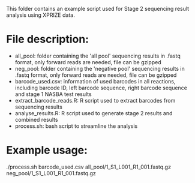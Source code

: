 This folder contains an example script used for Stage 2 sequencing result analysis using XPRIZE data.

# File description:
* all_pool: folder containing the 'all pool' sequencing results in .fastq format, only forward reads are needed, file can be gzipped
* neg_pool: folder containing the 'negative pool' sequencing results in .fastq format, only forward reads are needed, file can be gzipped
* barcode_used.csv: information of used barcodes in all reactions, including barcode ID, left barcode sequence, right barcode sequence and stage 1 NASBA test results
* extract_barcode_reads.R: R script used to extract barcodes from sequencing results
* analyse_results.R: R script used to generate stage 2 results and combined results
* process.sh: bash script to streamline the analysis

# Example usage:
./process.sh barcode_used.csv all_pool/1_S1_L001_R1_001.fastq.gz neg_pool/1_S1_L001_R1_001.fastq.gz
